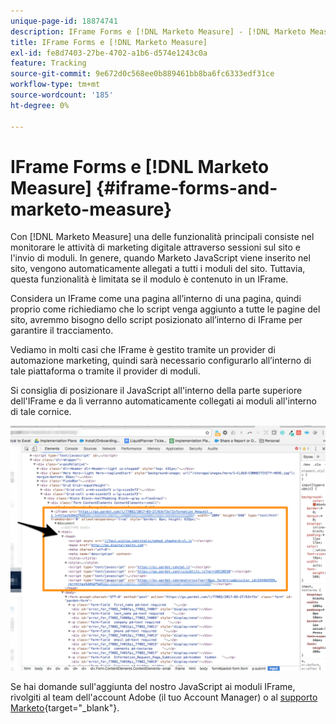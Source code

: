 ```yaml
---
unique-page-id: 18874741
description: IFrame Forms e [!DNL Marketo Measure] - [!DNL Marketo Measure]
title: IFrame Forms e [!DNL Marketo Measure]
exl-id: fe8d7403-27be-4702-a1b6-d574e1243c0a
feature: Tracking
source-git-commit: 9e672d0c568ee0b889461bb8ba6fc6333edf31ce
workflow-type: tm+mt
source-wordcount: '185'
ht-degree: 0%

---
```


# IFrame Forms e [!DNL Marketo Measure] {#iframe-forms-and-marketo-measure}

Con [!DNL Marketo Measure] una delle funzionalità principali consiste nel monitorare le attività di marketing digitale attraverso sessioni sul sito e l&#39;invio di moduli. In genere, quando Marketo JavaScript viene inserito nel sito, vengono automaticamente allegati a tutti i moduli del sito. Tuttavia, questa funzionalità è limitata se il modulo è contenuto in un IFrame.

Considera un IFrame come una pagina all’interno di una pagina, quindi proprio come richiediamo che lo script venga aggiunto a tutte le pagine del sito, avremmo bisogno dello script posizionato all’interno di IFrame per garantire il tracciamento.

Vediamo in molti casi che IFrame è gestito tramite un provider di automazione marketing, quindi sarà necessario configurarlo all’interno di tale piattaforma o tramite il provider di moduli.

Si consiglia di posizionare il JavaScript all&#39;interno della parte superiore dell&#39;IFrame e da lì verranno automaticamente collegati ai moduli all&#39;interno di tale cornice.

![](assets/1-1.png)

Se hai domande sull&#39;aggiunta del nostro JavaScript ai moduli IFrame, rivolgiti al team dell&#39;account Adobe (il tuo Account Manager) o al [supporto Marketo](https://nation.marketo.com/t5/support/ct-p/Support){target="_blank"}.
